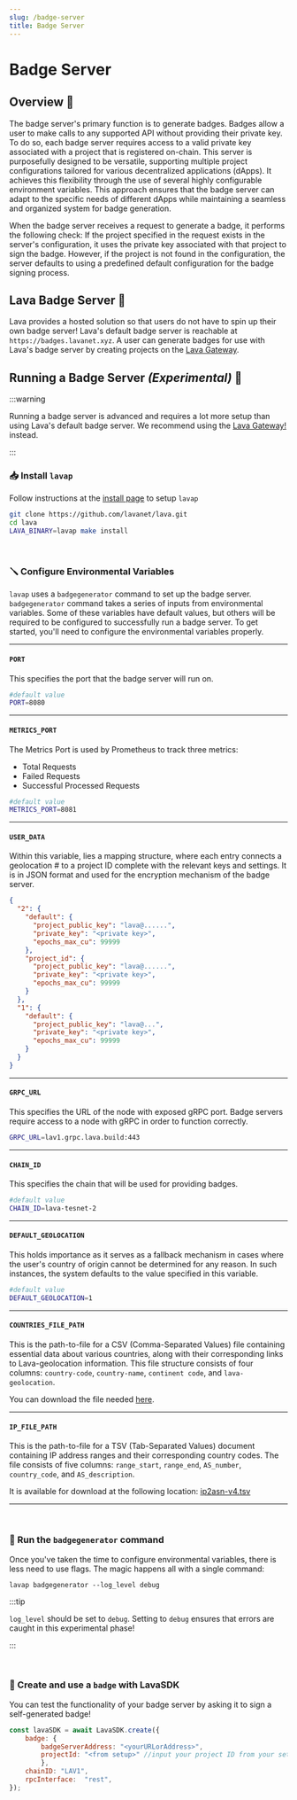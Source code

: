 ```yaml
---
slug: /badge-server
title: Badge Server
---
```


# Badge Server

## Overview 🔎

The badge server's primary function is to generate badges. Badges allow a user to make calls to any supported API without providing their private key. To do so, each badge server requires access to a valid private key associated with a project that is registered on-chain. This server is purposefully designed to be versatile, supporting multiple project configurations tailored for various decentralized applications (dApps). It achieves this flexibility through the use of several highly configurable environment variables. This approach ensures that the badge server can adapt to the specific needs of different dApps while maintaining a seamless and organized system for badge generation.

When the badge server receives a request to generate a badge, it performs the following check: If the project specified in the request exists in the server's configuration, it uses the private key associated with that project to sign the badge. However, if the project is not found in the configuration, the server defaults to using a predefined default configuration for the badge signing process.

## Lava Badge Server 🌋

Lava provides a hosted solution so that users do not have to spin up their own badge server! Lava's default badge server is reachable at `https://badges.lavanet.xyz`. A user can generate badges for use with Lava's badge server by creating projects on the [Lava Gateway](https://gateway.lavanet.xyz/?utm_source=badge-server&utm_medium=docs&utm_campaign=lava-phase-2).

## Running a Badge Server *(Experimental)* 🧪

:::warning

Running a badge server is advanced and requires a lot more setup than using Lava's default badge server. We recommend using the [Lava Gateway!](https://gateway.lavanet.xyz/?utm_source=sdk-frontend&utm_medium=docs&utm_campaign=docs-to-gateway) instead.

:::

### 📥 Install `lavap`

Follow instructions at the [install page](/install-lava) to setup `lavap`

```bash
git clone https://github.com/lavanet/lava.git
cd lava
LAVA_BINARY=lavap make install
```

<br/>

### 🪛 Configure Environmental Variables

`lavap` uses a `badgegenerator` command to set up the badge server. `badgegenerator` command takes a series of inputs from environmental variables. Some of these variables have default values, but others will be required to be configured to successfully run a badge server. To get started, you'll need to configure the environmental variables properly.

<hr/>

#### `PORT`

This specifies the port that the badge server will run on.

```bash
#default value
PORT=8080
```

<hr/>

#### `METRICS_PORT`

The Metrics Port is used by Prometheus to track three metrics:

- Total Requests
- Failed Requests
- Successful Processed Requests

```bash
#default value
METRICS_PORT=8081
```

<hr/>

#### `USER_DATA`

Within this variable, lies a mapping structure, where each entry connects a geolocation # to a project ID complete with the relevant keys and settings. It is in JSON format and used for the encryption mechanism of the badge server.

```json
{
  "2": {
    "default": {
      "project_public_key": "lava@......",
      "private_key": "<private key>",
      "epochs_max_cu": 99999
    },
    "project_id": {
      "project_public_key": "lava@......",
      "private_key": "<private key>",
      "epochs_max_cu": 99999
    }
  },
  "1": {
    "default": {
      "project_public_key": "lava@...",
      "private_key": "<private key>",
      "epochs_max_cu": 99999
    }
  }
}
```

<hr/>

#### `GRPC_URL`

This specifies the URL of the node with exposed gRPC port. Badge servers require access to a node with gRPC in order to function correctly.

```bash
GRPC_URL=lav1.grpc.lava.build:443
```

<hr/>

#### `CHAIN_ID`

This specifies the chain that will be used for providing badges.

```bash
#default value
CHAIN_ID=lava-tesnet-2
```

<hr/>

#### `DEFAULT_GEOLOCATION`

This holds importance as it serves as a fallback mechanism in cases where the user's country of origin cannot be determined for any reason. In such instances, the system defaults to the value specified in this variable.

```bash
#default value
DEFAULT_GEOLOCATION=1
```

<hr/>

#### `COUNTRIES_FILE_PATH`

This is the path-to-file for a CSV (Comma-Separated Values) file containing essential data about various countries, along with their corresponding links to Lava-geolocation information. This file structure consists of four columns: `country-code`, `country-name`, `continent code`, and `lava-geolocation`.

You can download the file needed [here](https://storage.googleapis.com/lavanet-public-asssets/countries.csv).
<hr/>

#### `IP_FILE_PATH`

This is the path-to-file for a TSV (Tab-Separated Values) document containing IP address ranges and their corresponding country codes. The file consists of five columns: `range_start`, `range_end`, `AS_number`, `country_code`, and `AS_description`.

It is available for download at the following location: [ip2asn-v4.tsv](https://iptoasn.com/)
<hr/>

<br/>

### 🔨 Run the `badgegenerator` command

Once you've taken the time to configure environmental variables, there is less need to use flags. The magic happens all with a single command:

```
lavap badgegenerator --log_level debug
```

:::tip

`log_level` should be set to `debug`. Setting to `debug` ensures that errors are caught in this experimental phase!

:::

<br/>

### 📏 Create and use a `badge` with LavaSDK

You can test the functionality of your badge server by asking it to sign a self-generated badge!

```javascript
const lavaSDK = await LavaSDK.create({
    badge: {
        badgeServerAddress: "<yourURLorAddress>",
        projectId: "<from setup>" //input your project ID from your setup
        },    
    chainID: "LAV1",
    rpcInterface:  "rest",
});
```
